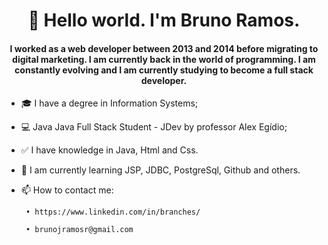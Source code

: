 <h1 align="center">👋 Hello world. I'm Bruno Ramos. </h1>

<h4 align="center">I worked as a web developer between 2013 and 2014 before migrating to digital marketing. I am currently back in the world of programming. I am constantly evolving and I am currently studying to become a full stack developer.</h4>

- 🎓 I have a degree in Information Systems;

- 💻 Java Java Full Stack Student - JDev by professor Alex Egídio;

- ✅ I have knowledge in Java, Html and Css.

- 🌱 I am currently learning JSP, JDBC, PostgreSql, Github and others.

- 📫 How to contact me:

       • https://www.linkedin.com/in/branches/
       
       • brunojramosr@gmail.com

